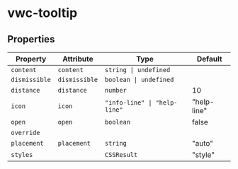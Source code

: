 # vwc-tooltip

## Properties

| Property      | Attribute     | Type                         | Default     |
|---------------|---------------|------------------------------|-------------|
| `content`     | `content`     | `string \| undefined`        |             |
| `dismissible` | `dismissible` | `boolean \| undefined`       |             |
| `distance`    | `distance`    | `number`                     | 10          |
| `icon`        | `icon`        | `"info-line" \| "help-line"` | "help-line" |
| `open`        | `open`        | `boolean`                    | false       |
| `override`    |               |                              |             |
| `placement`   | `placement`   | `string`                     | "auto"      |
| `styles`      |               | `CSSResult`                  | "style"     |
